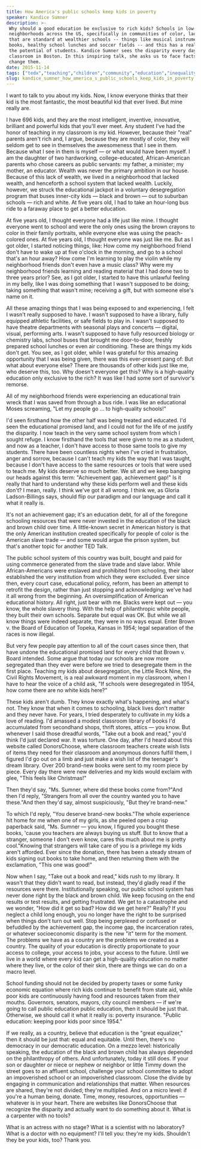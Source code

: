 ```yaml
---
title: How America's public schools keep kids in poverty
speaker: Kandice Sumner
description: >-
 Why should a good education be exclusive to rich kids? Schools in low-income
 neighborhoods across the US, specifically in communities of color, lack resources
 that are standard at wealthier schools -- things like musical instruments, new
 books, healthy school lunches and soccer fields -- and this has a real impact on
 the potential of students. Kandice Sumner sees the disparity every day in her
 classroom in Boston. In this inspiring talk, she asks us to face facts -- and
 change them.
date: 2015-11-14
tags: ["tedx","teaching","children","community","education","inequality","personal-growth","policy","slavery","race","society","united-states"]
slug: kandice_sumner_how_america_s_public_schools_keep_kids_in_poverty
---
```


I want to talk to you about my kids. Now, I know everyone thinks that their kid is the
most fantastic, the most beautiful kid that ever lived. But mine really
are.

I have 696 kids, and they are the most intelligent, inventive, innovative, brilliant and
powerful kids that you'll ever meet. Any student I've had the honor of teaching in my
classroom is my kid. However, because their "real" parents aren't rich and, I argue,
because they are mostly of color, they will seldom get to see in themselves the
awesomeness that I see in them. Because what I see in them is myself — or what would have
been myself. I am the daughter of two hardworking, college-educated, African-American
parents who chose careers as public servants: my father, a minister; my mother, an
educator. Wealth was never the primary ambition in our house. Because of this lack of
wealth, we lived in a neighborhood that lacked wealth, and henceforth a school system that
lacked wealth. Luckily, however, we struck the educational jackpot in a voluntary
desegregation program that buses inner-city kids — black and brown — out to suburban
schools — rich and white. At five years old, I had to take an hour-long bus ride to a
faraway place to get a better education.

At five years old, I thought everyone had a life just like mine. I thought everyone went
to school and were the only ones using the brown crayons to color in their family
portraits, while everyone else was using the peach-colored ones. At five years old, I
thought everyone was just like me. But as I got older, I started noticing things, like:
How come my neighborhood friend don't have to wake up at five o'clock in the morning, and
go to a school that's an hour away? How come I'm learning to play the violin while my
neighborhood friends don't even have a music class? Why were my neighborhood friends
learning and reading material that I had done two to three years prior? See, as I got
older, I started to have this unlawful feeling in my belly, like I was doing something
that I wasn't supposed to be doing; taking something that wasn't mine; receiving a gift,
but with someone else's name on it.

All these amazing things that I was being exposed to and experiencing, I felt I wasn't
really supposed to have. I wasn't supposed to have a library, fully equipped athletic
facilities, or safe fields to play in. I wasn't supposed to have theatre departments with
seasonal plays and concerts — digital, visual, performing arts. I wasn't supposed to have
fully resourced biology or chemistry labs, school buses that brought me door-to-door,
freshly prepared school lunches or even air conditioning. These are things my kids don't
get. You see, as I got older, while I was grateful for this amazing opportunity that I was
being given, there was this ever-present pang of: But what about everyone else? There are
thousands of other kids just like me, who deserve this, too. Why doesn't everyone get
this? Why is a high-quality education only exclusive to the rich? It was like I had some
sort of survivor's remorse.

All of my neighborhood friends were experiencing an educational train wreck that I was
saved from through a bus ride. I was like an educational Moses screaming, "Let my people
go ... to high-quality schools!"

I'd seen firsthand how the other half was being treated and educated. I'd seen the
educational promised land, and I could not for the life of me justify the disparity. I now
teach in the very same school system from which I sought refuge. I know firsthand the
tools that were given to me as a student, and now as a teacher, I don't have access to
those same tools to give my students. There have been countless nights when I've cried in
frustration, anger and sorrow, because I can't teach my kids the way that I was taught,
because I don't have access to the same resources or tools that were used to teach me. My
kids deserve so much better. We sit and we keep banging our heads against this term:
"Achievement gap, achievement gap!" Is it really that hard to understand why these kids
perform well and these kids don't? I mean, really. I think we've got it all wrong. I think
we, as Gloria Ladson-Billings says, should flip our paradigm and our language and call it
what it really is.

It's not an achievement gap; it's an education debt, for all of the foregone schooling
resources that were never invested in the education of the black and brown child over
time. A little-known secret in American history is that the only American institution
created specifically for people of color is the American slave trade — and some would
argue the prison system, but that's another topic for another TED Talk.

The public school system of this country was built, bought and paid for using commerce
generated from the slave trade and slave labor. While African-Americans were enslaved and
prohibited from schooling, their labor established the very institution from which they
were excluded. Ever since then, every court case, educational policy, reform, has been an
attempt to retrofit the design, rather than just stopping and acknowledging: we've had it
all wrong from the beginning. An oversimplification of American educational history. All
right, just bear with me. Blacks were kept out — you know, the whole slavery thing. With
the help of philanthropic white people, they built their own schools. Separate but equal
was OK. But while we all know things were indeed separate, they were in no ways equal.
Enter Brown v. the Board of Education of Topeka, Kansas in 1954; legal separation of the
races is now illegal.

But very few people pay attention to all of the court cases since then, that have undone
the educational promised land for every child that Brown v. Board intended. Some argue
that today our schools are now more segregated than they ever were before we tried to
desegregate them in the first place. Teaching my kids about desegregation, the Little Rock
Nine, the Civil Rights Movement, is a real awkward moment in my classroom, when I have to
hear the voice of a child ask, "If schools were desegregated in 1954, how come there are
no white kids here?"

These kids aren't dumb. They know exactly what's happening, and what's not. They know that
when it comes to schooling, black lives don't matter and they never have. For years, I
tried desperately to cultivate in my kids a love of reading. I'd amassed a modest
classroom library of books I'd accumulated from secondhand shops, thrift stores, attics —
you know. But whenever I said those dreadful words, "Take out a book and read," you'd
think I'd just declared war. It was torture. One day, after I'd heard about this website
called DonorsChoose, where classroom teachers create wish lists of items they need for
their classroom and anonymous donors fulfill them, I figured I'd go out on a limb and just
make a wish list of the teenager's dream library. Over 200 brand-new books were sent to my
room piece by piece. Every day there were new deliveries and my kids would exclaim with
glee, "This feels like Christmas!"

Then they'd say, "Ms. Sumner, where did these books come from?"And then I'd reply,
"Strangers from all over the country wanted you to have these."And then they'd say, almost
suspiciously, "But they're brand-new."

To which I'd reply, "You deserve brand-new books."The whole experience hit home for me
when one of my girls, as she peeled open a crisp paperback said, "Ms. Sumner — you know, I
figured you bought these books, 'cause you teachers are always buying us stuff. But to
know that a stranger, someone I don't even know, cares this much about me is pretty
cool."Knowing that strangers will take care of you is a privilege my kids aren't
afforded. Ever since the donation, there has been a steady stream of kids signing out books
to take home, and then returning them with the exclamation, "This one was
good!"

Now when I say, "Take out a book and read," kids rush to my library. It wasn't that they
didn't want to read, but instead, they'd gladly read if the resources were
there. Institutionally speaking, our public school system has never done right by the black
and brown child. We keep focusing on the end results or test results, and getting
frustrated. We get to a catastrophe and we wonder, "How did it get so bad? How did we get
here?" Really? If you neglect a child long enough, you no longer have the right to be
surprised when things don't turn out well. Stop being perplexed or confused or befuddled by
the achievement gap, the income gap, the incarceration rates, or whatever socioeconomic
disparity is the new "it" term for the moment. The problems we have as a country are the
problems we created as a country. The quality of your education is directly proportionate
to your access to college, your access to jobs, your access to the future. Until we live in
a world where every kid can get a high-quality education no matter where they live, or the
color of their skin, there are things we can do on a macro level.

School funding should not be decided by property taxes or some funky economic equation
where rich kids continue to benefit from state aid, while poor kids are continuously
having food and resources taken from their mouths. Governors, senators, mayors, city
council members — if we're going to call public education public education, then it should
be just that. Otherwise, we should call it what it really is: poverty insurance. "Public
education: keeping poor kids poor since 1954."

If we really, as a country, believe that education is the "great equalizer," then it
should be just that: equal and equitable. Until then, there's no democracy in our
democratic education. On a mezzo level: historically speaking, the education of the black
and brown child has always depended on the philanthropy of others. And unfortunately,
today it still does. If your son or daughter or niece or nephew or neighbor or little
Timmy down the street goes to an affluent school, challenge your school committee to adopt
an impoverished school or an impoverished classroom. Close the divide by engaging in
communication and relationships that matter. When resources are shared, they're not
divided; they're multiplied. And on a micro level: if you're a human being, donate. Time,
money, resources, opportunities — whatever is in your heart. There are websites like
DonorsChoose that recognize the disparity and actually want to do something about it. What
is a carpenter with no tools?

What is an actress with no stage? What is a scientist with no laboratory? What is a doctor
with no equipment? I'll tell you: they're my kids. Shouldn't they be your kids, too? Thank
you.

<!--
ad_duration=3.33
event="TEDxBeaconStreet"
external_start_time=0
has_talk_citation=0
intro_duration=11.82
is_subtitle_required="False"
is_talk_featured="True"
language="en"
language_swap="False"
native_language="en"
number_of_related_talks=6
number_of_speakers=1
number_of_subtitled_videos=22
number_of_tags=12
number_of_talk_download_languages=22
number_of_talk_more_resources=0
number_of_talk_recommendations=1
number_of_talks_take_actions=0
post_ad_duration=0.83
published_timestamp="2016-11-01 15:08:54"
recording_date="2015-11-14"
speaker_description="Educator"
speaker_is_published=1
speaker_name="Kandice Sumner"
talk_more_resources=[]
talk_name="How America's public schools keep kids in poverty"
talk_recommendations_blurb="Check out more resources on the achievement gap, curated by Kandice Sumner."
talks_tags=["tedx","teaching","children","community","education","inequality","personal-growth","policy","slavery","race","society","united-states"]
talks_take_action=[]
url_audio="https://download.ted.com/talks/KandiceSumner_2015X.mp3?apikey=acme-roadrunner"
url_photo_speaker="https://pe.tedcdn.com/images/ted/4661a5516cdd72d8b7ae7b2f5df222d489048dd1_254x191.jpg"
url_photo_talk="https://s3.amazonaws.com/talkstar-photos/uploads/fdf0bcf1-e213-4116-869a-f6077868564d/KandiceSumner_2015X-embed.jpg"
url_webpage="https://www.ted.com/talks/kandice_sumner_how_america_s_public_schools_keep_kids_in_poverty"
video_type_name="TEDx Talk"
-->